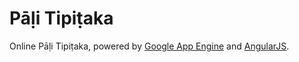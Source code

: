 # Pāḷi Tipiṭaka

Online Pāḷi Tipiṭaka, powered by [Google App Engine](https://developers.google.com/appengine/) and [AngularJS](http://angularjs.org/).

